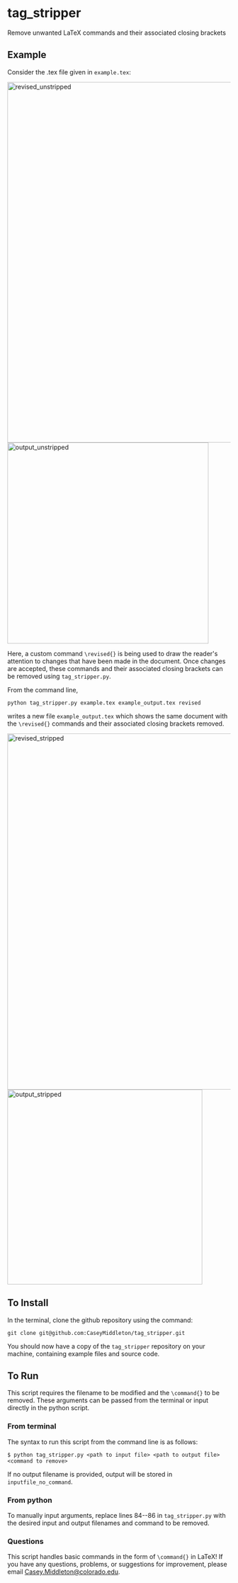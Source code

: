 # tag_stripper
Remove unwanted LaTeX commands and their associated closing brackets

## Example
Consider the .tex file given in `example.tex`:

<img width="814" alt="revised_unstripped" src="https://user-images.githubusercontent.com/67121429/164487946-4ddfff8d-1f09-4e60-baae-dde3ef5bb4c6.png">
<img width="454" alt="output_unstripped" src="https://user-images.githubusercontent.com/67121429/164488183-85aa5288-a44a-4657-af0c-17aa3518feb6.png">

Here, a custom command `\revised{}` is being used to draw the reader's attention to changes that have been made in the document. Once changes are accepted, these commands and their associated closing brackets can be removed using `tag_stripper.py`. 

From the command line,

`python tag_stripper.py example.tex example_output.tex revised`

writes a new file `example_output.tex` which shows the same document with the `\revised{}` commands and their associated closing brackets removed.

<img width="804" alt="revised_stripped" src="https://user-images.githubusercontent.com/67121429/164488235-af2d21d1-58ea-43ce-9141-fe8696ed92f2.png">
<img width="440" alt="output_stripped" src="https://user-images.githubusercontent.com/67121429/164488246-c59df21e-7b31-49c0-b4cd-ef5c7e305c27.png">


## To Install
In the terminal, clone the github repository using the command:

`git clone git@github.com:CaseyMiddleton/tag_stripper.git`

You should now have a copy of the `tag_stripper` repository on your machine, containing example files and source code. 

## To Run

This script requires the filename to be modified and the `\command{}` to be removed. These arguments can be passed from the terminal or input directly in the python script.

### From terminal

The syntax to run this script from the command line is as follows:
``` 
$ python tag_stripper.py <path to input file> <path to output file> <command to remove>
```
If no output filename is provided, output will be stored in `inputfile_no_command`.

### From python 

To manually input arguments, replace lines 84--86 in `tag_stripper.py` with the desired input and output filenames and command to be removed.

### Questions
This script handles basic commands in the form of `\command{}` in LaTeX! If you have any questions, problems, or suggestions for improvement, please email <Casey.Middleton@colorado.edu>.
